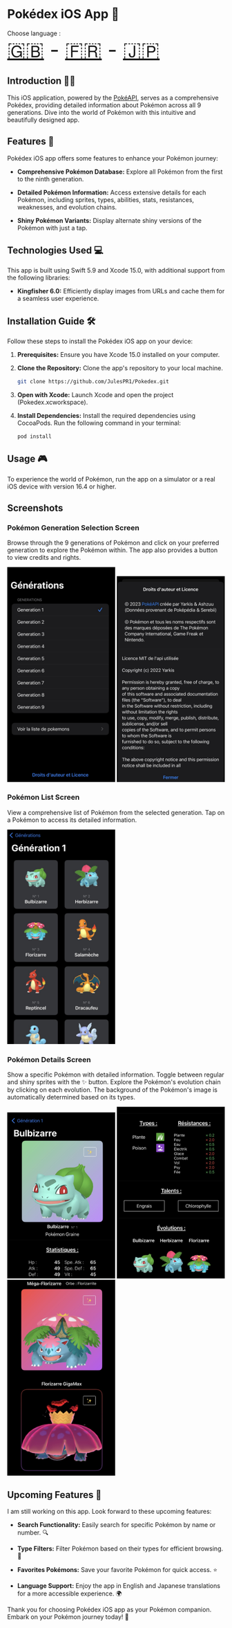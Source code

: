 # Pokédex iOS App 📱

Choose language :
<br>
<font size="40">
[🇬🇧](/README.md) - [🇫🇷](/README_assets/README_fr.md) - [🇯🇵](/README_assets/README_ja.md)
</font>

## Introduction 🧑‍💻

This iOS application, powered by the [PokéAPI](https://api-pokemon-fr.vercel.app/), serves as a comprehensive Pokédex, providing detailed information about Pokémon across all 9 generations. Dive into the world of Pokémon with this intuitive and beautifully designed app.

## Features 🧩

Pokédex iOS app offers some features to enhance your Pokémon journey:

- **Comprehensive Pokémon Database:** Explore all Pokémon from the first to the ninth generation.
  
- **Detailed Pokémon Information:** Access extensive details for each Pokémon, including sprites, types, abilities, stats, resistances, weaknesses, and evolution chains.

- **Shiny Pokémon Variants:** Display alternate shiny versions of the Pokémon with just a tap.

## Technologies Used 💻

This app is built using Swift 5.9 and Xcode 15.0, with additional support from the following libraries:

- **Kingfisher 6.0:** Efficiently display images from URLs and cache them for a seamless user experience.

## Installation Guide 🛠️

Follow these steps to install the Pokédex iOS app on your device:

1. **Prerequisites:** Ensure you have Xcode 15.0 installed on your computer.

2. **Clone the Repository:** Clone the app's repository to your local machine.

   ```bash
   git clone https://github.com/JulesPR1/Pokedex.git
   ```

3. **Open with Xcode:** Launch Xcode and open the project (Pokedex.xcworkspace).

4. **Install Dependencies:** Install the required dependencies using CocoaPods. Run the following command in your terminal:

   ```bash
   pod install
   ```

## Usage 🎮

To experience the world of Pokémon, run the app on a simulator or a real iOS device with version 16.4 or higher.

## Screenshots

### Pokémon Generation Selection Screen

Browse through the 9 generations of Pokémon and click on your preferred generation to explore the Pokémon within. The app also provides a button to view credits and rights.

<p float="left">

<img src="/README_assets/gen_choice.jpg" alt="gen" style="width:250px;"/>

<img src="/README_assets/legal.jpg" alt="legal" style="width:250px;"/>

</p>

### Pokémon List Screen

View a comprehensive list of Pokémon from the selected generation. Tap on a Pokémon to access its detailed information.

<img src="/README_assets/pokemons_list_view.jpg" alt="list" style="width:250px;"/>

### Pokémon Details Screen

Show a specific Pokémon with detailed information. Toggle between regular and shiny sprites with the ✨ button. Explore the Pokémon's evolution chain by clicking on each evolution. The background of the Pokémon's image is automatically determined based on its types.

<img src="/README_assets/p_1.jpg" alt="details" style="width:250px;"/>
<img src="/README_assets/p_2.jpg" alt="details" style="width:250px;"/>
<img src="/README_assets/p_3.jpg" alt="details" style="width:250px;"/>

## Upcoming Features 🚧

I am still working on this app. Look forward to these upcoming features:

- **Search Functionality:** Easily search for specific Pokémon by name or number. 🔍
  
- **Type Filters:** Filter Pokémon based on their types for efficient browsing. 🧪

- **Favorites Pokémons:** Save your favorite Pokémon for quick access. ⭐
  
- **Language Support:** Enjoy the app in English and Japanese translations for a more accessible experience. 🌍

Thank you for choosing Pokédex iOS app as your Pokémon companion. Embark on your Pokémon journey today! 🌟